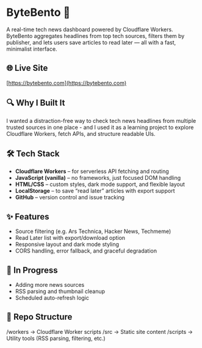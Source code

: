 # ByteBento 🍱

A real-time tech news dashboard powered by Cloudflare Workers. ByteBento aggregates headlines from top tech sources, filters them by publisher, and lets users save articles to read later — all with a fast, minimalist interface.

## 🌐 Live Site
[https://bytebento.com](https://bytebento.com)

## 🔍 Why I Built It
I wanted a distraction-free way to check tech news headlines from multiple trusted sources in one place - and I used it as a learning project to explore Cloudflare Workers, fetch APIs, and structure readable UIs.

## 🛠 Tech Stack
- **Cloudflare Workers** – for serverless API fetching and routing
- **JavaScript (vanilla)** – no frameworks, just focused DOM handling
- **HTML/CSS** – custom styles, dark mode support, and flexible layout
- **LocalStorage** – to save “read later” articles with export support
- **GitHub** – version control and issue tracking

## ✨ Features
- Source filtering (e.g. Ars Technica, Hacker News, Techmeme)
- Read Later list with export/download option
- Responsive layout and dark mode styling
- CORS handling, error fallback, and graceful degradation

## 🚧 In Progress
- Adding more news sources
- RSS parsing and thumbnail cleanup
- Scheduled auto-refresh logic

## 📁 Repo Structure
/workers → Cloudflare Worker scripts
/src → Static site content
/scripts → Utility tools (RSS parsing, filtering, etc.)
